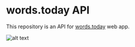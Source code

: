 # words.today API
This repository is an API for [words.today](https://github.com/SebastianMuszynski/words.today) web app.

![alt text](http://i.imgur.com/4IXrcPy.jpg?1 "words.today")
